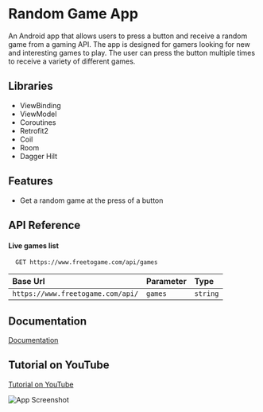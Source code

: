 # Random Game App

An Android app that allows users to press a button and receive a random game from a gaming API. The app is designed for gamers looking for new and interesting games to play. The user can press the button multiple times to receive a variety of different games.

## Libraries

- ViewBinding
- ViewModel
- Coroutines
- Retrofit2
- Coil
- Room
- Dagger Hilt

## Features

- Get a random game at the press of a button


## API Reference

#### Live games list

```http
  GET https://www.freetogame.com/api/games
```

| Base Url                          | Parameter     | Type                       |
| :-------------------------------- | :------------ | :------------------------- |
| `https://www.freetogame.com/api/` | `games`       | `string`                   |

## Documentation

[Documentation](https://www.freetogame.com/api-doc)

## Tutorial on YouTube

[Tutorial on YouTube](https://youtu.be/JFng7AIx9Hw)

![App Screenshot](https://pbs.twimg.com/media/FkN2eyVXwAAUW8v?format=jpg&name=large)

